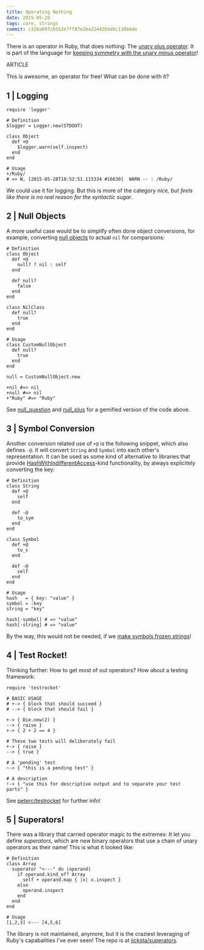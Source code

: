 ```yaml
---
title: Operating Nothing
date: 2015-05-28
tags: core, strings
commit: c32ba09fcb552e7ff87e2ba22442bbd6c138b6de
---
```


There is an operator in Ruby, that does nothing: The [unary plus operator](https://github.com/ruby/ruby/blob/v2_2_2/numeric.c#L367-L371). It is part of the language for [keeping symmetry with the unary minus operator](http://stackoverflow.com/questions/5680587/whats-the-point-of-unary-plus-operator-in-ruby)!

ARTICLE

This is awesome, an operator for free! What can be done with it?

## 1 | Logging

    require 'logger'

    # Definition
    $logger = Logger.new(STDOUT)

    class Object
      def +@
        $logger.warn(self.inspect)
      end
    end

    # Usage
    +/Ruby/
    # => W, [2015-05-28T10:52:51.115334 #16630]  WARN -- : /Ruby/

We could use it for logging. But this is more of the category *nice, but feels like there is no real reason for the syntactic sugar*.

## 2 | Null Objects

A more useful case would be to simplify often done object conversions, for example, converting [null objects](http://devblog.avdi.org/2011/05/30/null-objects-and-falsiness/) to actual `nil` for comparsions:

    # Definition
    class Object
      def +@
        null? ? nil : self
      end

      def null?
        false
      end
    end

    class NilClass
      def null?
        true
      end
    end

    # Usage
    class CustomNullObject
      def null?
        true
      end
    end

    null = CustomNullObject.new

    +nil #=> nil
    +null #=> nil
    +"Ruby" #=> "Ruby"

See [null_question](https://github.com/janlelis/null_question) and [null_plus](https://github.com/janlelis/null_plus) for a gemified version of the code above.

## 3 | Symbol Conversion

Another conversion related use of `+@` is the following snippet, which also defines `-@`. It will convert `String` and `Symbol` into each other's representation. It can be used as some kind of alternative to libraries that provide [HashWithIndifferentAccess](http://api.rubyonrails.org/classes/ActiveSupport/HashWithIndifferentAccess.html)-kind functionality, by always explicitely converting the key:

    # Definition
    class String
      def +@
        self
      end

      def -@
        to_sym
      end
    end

    class Symbol
      def +@
        to_s
      end

      def -@
        self
      end
    end

    # Usage
    hash   = { key: "value" }
    symbol = :key
    string = "key"

    hash[-symbol] # => "value"
    hash[-string] # => "value"

By the way, this would not be needed, if we [make symbols frozen strings](https://speakerdeck.com/sferik/symbols)!

## 4 | Test Rocket!

Thinking further: How to get most of out operators? How about a testing framework:

    require 'testrocket'

    # BASIC USAGE
    # +-> { block that should succeed }
    # --> { block that should fail }

    +-> { Die.new(2) }
    --> { raise }
    +-> { 2 + 2 == 4 }

    # These two tests will deliberately fail
    +-> { raise }
    --> { true }

    # A 'pending' test
    ~-> { "this is a pending test" }

    # A description
    !-> { "use this for descriptive output and to separate your test parts" }

See [peterc/testrocket](https://github.com/peterc/testrocket) for further info!

## 5 | Superators!

There was a library that carried operator magic to the extremes: It let you define *superators*, which are new binary operators that use a chain of unary operators as their name! This is what it looked like:

    # Definition
    class Array
      superator "<---" do |operand|
        if operand.kind_of? Array
          self + operand.map { |x| x.inspect }
        else
          operand.inspect
        end
      end
    end

    # Usage
    [1,2,3] <--- [4,5,6]

The library is not maintained, anymore, but it is the craziest leveraging of Ruby's capabalities I've ever seen! The repo is at [jicksta/superators](https://github.com/jicksta/superators).
